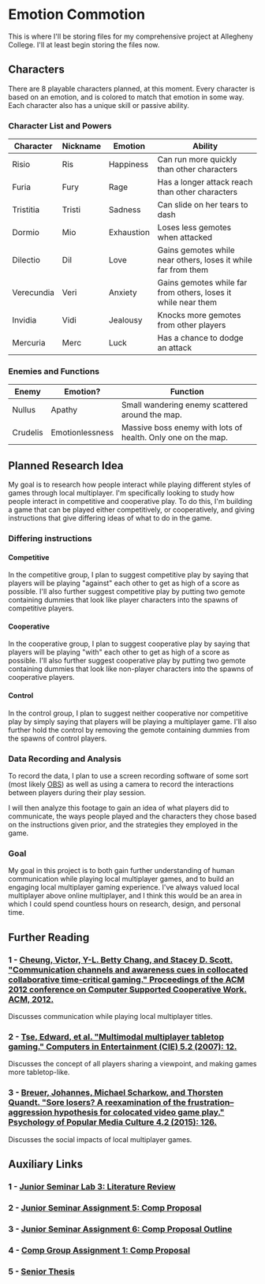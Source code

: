 # Emotion Commotion

This is where I'll be storing files for my comprehensive project at Allegheny College.  I'll at least begin storing the files now.

## Characters

There are 8 playable characters planned, at this moment.  Every character is based on an emotion, and is colored to match that emotion in some way.  Each character also has a unique skill or passive ability.

### Character List and Powers

Character | Nickname | Emotion | Ability
--------- | -------- | ------- | -------
Risio | Ris | Happiness | Can run more quickly than other characters
Furia | Fury | Rage | Has a longer attack reach than other characters
Tristitia | Tristi | Sadness | Can slide on her tears to dash
Dormio | Mio | Exhaustion | Loses less gemotes when attacked
Dilectio | Dil | Love | Gains gemotes while near others, loses it while far from them
Verecundia | Veri | Anxiety | Gains gemotes while far from others, loses it while near them
Invidia | Vidi | Jealousy | Knocks more gemotes from other players
Mercuria | Merc | Luck | Has a chance to dodge an attack

### Enemies and Functions

Enemy | Emotion? | Function
----- | ------- | --------
Nullus | Apathy | Small wandering enemy scattered around the map.
Crudelis | Emotionlessness | Massive boss enemy with lots of health.  Only one on the map.

## Planned Research Idea

My goal is to research how people interact while playing different styles of games through local multiplayer.  I'm specifically looking to study how people interact in competitive and cooperative play.  To do this, I'm building a game that can be played either competitively, or cooperatively, and giving instructions that give differing ideas of what to do in the game.

### Differing instructions

#### Competitive

In the competitive group, I plan to suggest competitive play by saying that players will be playing "against" each other to get as high of a score as possible.  I'll also further suggest competitive play by putting two gemote containing dummies that look like player characters into the spawns of competitive players.

#### Cooperative

In the cooperative group, I plan to suggest cooperative play by saying that players will be playing "with" each other to get as high of a score as possible.  I'll also further suggest cooperative play by putting two gemote containing dummies that look like non-player characters into the spawns of cooperative players.

#### Control

In the control group, I plan to suggest neither cooperative nor competitive play by simply saying that players will be playing a multiplayer game.  I'll also further hold the control by removing the gemote containing dummies from the spawns of control players.

### Data Recording and Analysis

To record the data, I plan to use a screen recording software of some sort (most likely [OBS](https://obsproject.com/)) as well as using a camera to record the interactions between players during their play session.

I will then analyze this footage to gain an idea of what players did to communicate, the ways people played and the characters they chose based on the instructions given prior, and the strategies they employed in the game.

### Goal

My goal in this project is to both gain further understanding of human communication while playing local multiplayer games, and to build an engaging local multiplayer gaming experience.  I've always valued local multiplayer above online multiplayer, and I think this would be an area in which I could spend countless hours on research, design, and personal time.

## Further Reading

### 1 - [Cheung, Victor, Y-L. Betty Chang, and Stacey D. Scott. "Communication channels and awareness cues in collocated collaborative time-critical gaming." Proceedings of the ACM 2012 conference on Computer Supported Cooperative Work. ACM, 2012.](https://www.researchgate.net/profile/Stacey_Scott/publication/220878862_Communication_channels_and_awareness_cues_in_collocated_collaborative_time-critical_gaming/links/56951ae408ae425c68981b3a.pdf)

Discusses communication while playing local multiplayer titles.

### 2 - [Tse, Edward, et al. "Multimodal multiplayer tabletop gaming." Computers in Entertainment (CIE) 5.2 (2007): 12.](https://prism.ucalgary.ca/bitstream/handle/1880/45898/2006-823-16.pdf?sequence=2&isAllowed=y)

Discusses the concept of all players sharing a viewpoint, and making games more tabletop-like.

### 3 - [Breuer, Johannes, Michael Scharkow, and Thorsten Quandt. "Sore losers? A reexamination of the frustration–aggression hypothesis for colocated video game play." Psychology of Popular Media Culture 4.2 (2015): 126.](https://search.proquest.com/docview/1492504816?accountid=8268)

Discusses the social impacts of local multiplayer games.

## Auxiliary Links

### 1 - [Junior Seminar Lab 3:  Literature Review](https://github.com/Allegheny-Computer-Science-580-S2019/lab-3-cs-580-spring-2019-durcij)

### 2 - [Junior Seminar Assignment 5:  Comp Proposal](https://github.com/Allegheny-Computer-Science-580-S2019/assignment05-durcij)

### 3 - [Junior Seminar Assignment 6:  Comp Proposal Outline](https://github.com/Allegheny-Computer-Science-580-S2019/assignment06-durcij)

### 4 - [Comp Group Assignment 1:  Comp Proposal](https://github.com/allegheny-computer-science-thesis-2019/project1-starter-durcij)

### 5 - [Senior Thesis](https://github.com/allegheny-computer-science-thesis-2019/project4-thesis-durcij)

